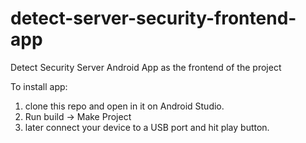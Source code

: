 # detect-server-security-frontend-app
Detect Security Server Android App as the frontend of the project

To install app:   
1. clone this repo and open in it on Android Studio. 
2. Run build -> Make Project  
3. later connect your device to a USB port and hit play button.
